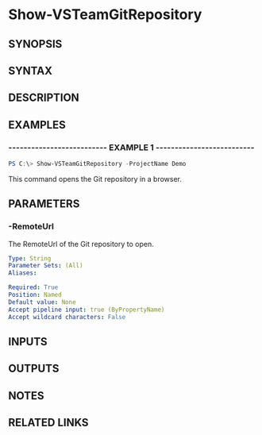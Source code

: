 <!-- #include "./common/header.md" -->

# Show-VSTeamGitRepository

## SYNOPSIS

<!-- #include "./synopsis/Show-VSTeamGitRepository.md" -->

## SYNTAX

## DESCRIPTION

<!-- #include "./synopsis/Show-VSTeamGitRepository.md" -->

## EXAMPLES

### -------------------------- EXAMPLE 1 --------------------------

```PowerShell
PS C:\> Show-VSTeamGitRepository -ProjectName Demo
```

This command opens the Git repository in a browser.

## PARAMETERS

<!-- #include "./params/projectName.md" -->

### -RemoteUrl

The RemoteUrl of the Git repository to open.

```yaml
Type: String
Parameter Sets: (All)
Aliases:

Required: True
Position: Named
Default value: None
Accept pipeline input: true (ByPropertyName)
Accept wildcard characters: False
```

## INPUTS

## OUTPUTS

## NOTES

## RELATED LINKS